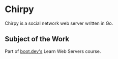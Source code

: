 # Chirpy

Chirpy is a social network web server written in Go.

## Subject of the Work

Part of [boot.dev's](https://www.boot.dev/) Learn Web Servers course.
